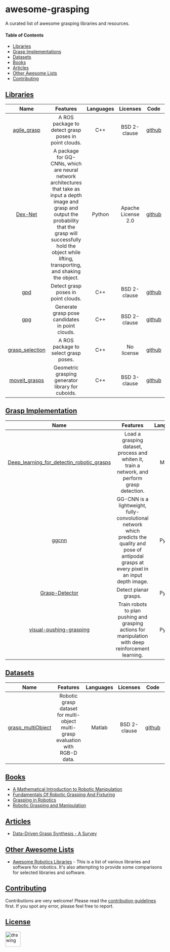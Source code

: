 # awesome-grasping

A curated list of awesome grasping libraries and resources.

#### Table of Contents
* [Libraries](#libraries)
* [Grasp Implementations](#implementations)
* [Datasets](#datssets)
* [Books](#books)
* [Articles](#articles)
* [Other Awesome Lists](#other-awesome-lists)
* [Contributing](#contributing)

## [Libraries](#libraries)

| Name | Features | Languages | Licenses | Code | Popularity |
|:----:|:--------:|:---------:|:--------:|:----:|:----------:|
| [agile_grasp](https://github.com/atenpas/agile_grasp) | A ROS package to detect grasp poses in point clouds. | C++ | BSD 2-clause | [github](https://github.com/atenpas/agile_grasp) | ![agile_grasp2](https://img.shields.io/github/stars/atenpas/agile_grasp.svg?style=social&label=Star&maxAge=2592000) |
| [Dex-Net](https://berkeleyautomation.github.io/gqcnn/) | A package for GQ-CNNs, which are neural network architectures that take as input a depth image and grasp and output the probability that the grasp will successfully hold the object while lifting, transporting, and shaking the object. | Python | Apache License 2.0 | [github](https://github.com/BerkeleyAutomation/dex-net) | ![dex-net](https://img.shields.io/github/stars/BerkeleyAutomation/dex-net.svg?style=social&label=Star&maxAge=2592000)|
| [gpd](https://github.com/atenpas/gpd) | Detect grasp poses in point clouds. | C++ | BSD 2-clause | [github](https://github.com/atenpas/gpd) | ![gpd](https://img.shields.io/github/stars/atenpas/gpd.svg?style=social&label=Star&maxAge=2592000)|
| [gpg](https://github.com/atenpas/gpg) | Generate grasp pose candidates in point clouds. | C++ | BSD 2-clause | [github](https://github.com/atenpas/gpg) | ![gpg](https://img.shields.io/github/stars/atenpas/gpg.svg?style=social&label=Star&maxAge=2592000)|
| [grasp_selection](https://github.com/atenpas/grasp_selection) | A ROS package to select grasp poses. | C++ | No license | [github](https://github.com/atenpas/grasp_selectiongpg) | ![grasp_selection](https://img.shields.io/github/stars/atenpas/grasp_selection.svg?style=social&label=Star&maxAge=2592000)|
| [moveit_grasps](https://github.com/PickNikRobotics/moveit_grasps) | Geometric grasping generator library for cuboids. | C++ | BSD 3-clause | [github](https://github.com/PickNikRobotics/moveit_grasps) | ![moveit_grasps](https://img.shields.io/github/stars/PickNikRobotics/moveit_grasps.svg?style=social&label=Star&maxAge=2592000)|

## [Grasp Implementation](#implementations)

| Name | Features | Languages | Licenses | Code | Popularity |
|:----:|:--------:|:---------:|:--------:|:----:|:----------:|
| [Deep_learning_for_detectin_robotic_grasps](https://github.com/mirsking/Deep_learning_for_detectin_robotic_grasps) | Load a grasping dataset, process and whiten it, train a network, and perform grasp detection. | Matlab | No license | [github](https://github.com/mirsking/Deep_learning_for_detectin_robotic_grasps) | ![Grasp-Detector](https://img.shields.io/github/stars/mirsking/Deep_learning_for_detectin_robotic_grasps.svg?style=social&label=Star&maxAge=2592000)|
| [ggcnn](https://github.com/dougsm/ggcnn) | GG-CNN is a lightweight, fully-convolutional network which predicts the quality and pose of antipodal grasps at every pixel in an input depth image. | Python | BSD 3-clause | [github](https://github.com/dougsm/ggcnn) | ![ggcnn](https://img.shields.io/github/stars/dougsm/ggcnn.svg?style=social&label=Star&maxAge=2592000)|
| [Grasp-Detector](https://github.com/lerrel/Grasp-Detector) | Detect planar grasps. | Python | No license | [github](https://github.com/lerrel/Grasp-Detector) | ![Grasp-Detector](https://img.shields.io/github/stars/lerrel/Grasp-Detector.svg?style=social&label=Star&maxAge=2592000)|
| [visual-pushing-grasping](https://github.com/andyzeng/visual-pushing-grasping) | Train robots to plan pushing and grasping actions for manipulation with deep reinforcement learning. | Python | BSD 2-clause | [github](https://github.com/andyzeng/visual-pushing-grasping) | ![visual-pushing-grasping](https://img.shields.io/github/stars/andyzeng/visual-pushing-grasping.svg?style=social&label=Star&maxAge=2592000)|

## [Datasets](#datssets)

| Name | Features | Languages | Licenses | Code | Popularity |
|:----:|:--------:|:---------:|:--------:|:----:|:----------:|
| [grasp_multiObject](https://github.com/ivalab/grasp_multiObject) | Robotic grasp dataset for multi-object multi-grasp evaluation with RGB-D data. | Matlab | BSD 2-clause | [github](https://github.com/ivalab/grasp_multiObject) | ![grasp_multiObject](https://img.shields.io/github/stars/ivalab/grasp_multiObject.svg?style=social&label=Star&maxAge=2592000)|

## [Books](#books)

* [A Mathematical Introduction to Robotic Manipulation](https://www.cds.caltech.edu/~murray/books/MLS/pdf/mls94-complete.pdf)
* [Fundamentals Of Robotic Grasping And Fixturing](https://books.google.com.tw/books?id=mlDICgAAQBAJ&printsec=frontcover&hl=zh-TW#v=onepage&q&f=false)
* [Grasping in Robotics](https://www.springer.com/us/book/9781447146636)
* [Robotic Grasping and Manipulation](https://www.springer.com/us/book/9783319945675)

## [Articles](#articles)

* [Data-Driven Grasp Synthesis - A Survey](https://arxiv.org/pdf/1309.2660.pdf)

## [Other Awesome Lists](#awesome-grasping)

* [Awesome Robotics Libraries](https://github.com/jslee02/awesome-robotics-libraries) - This is a list of various libraries and software for robotics. It's also attempting to provide some comparisons for selected libraries and software.

## [Contributing](#awesome-grasping)

Contributions are very welcome! Please read the [contribution guidelines](CONTRIBUTING.md) first. If you spot any error, please feel free to report.

## [License](#awesome-grasping)

<img src="https://upload.wikimedia.org/wikipedia/commons/6/62/PD-icon.svg" alt="drawing" width="48" height="48"/>

